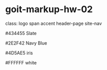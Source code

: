 # goit-markup-hw-02
 
class:
    logo
    span accent
    header-page
    site-nav

<!-- основной цвет -->
#434455
Slate

<!-- вторичній/заголовки цвет -->
#2E2F42 Navy Blue

<!-- акцент цвет -->
#4D5AE5
iris

<!-- белый цвет -->
#FFFFFF white